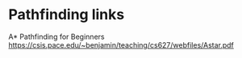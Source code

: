 ﻿# Pathfinding links
A* Pathfinding for Beginners
https://csis.pace.edu/~benjamin/teaching/cs627/webfiles/Astar.pdf
